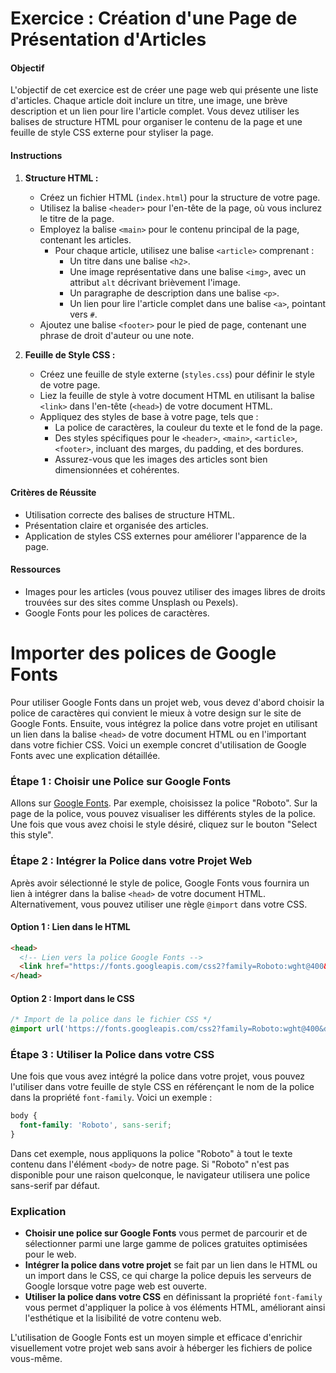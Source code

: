 # Exercice : Création d'une Page de Présentation d'Articles

#### Objectif
L'objectif de cet exercice est de créer une page web qui présente une liste d'articles. Chaque article doit inclure un titre, une image, une brève description et un lien pour lire l'article complet. Vous devez utiliser les balises de structure HTML pour organiser le contenu de la page et une feuille de style CSS externe pour styliser la page.

#### Instructions

1. **Structure HTML :**
   - Créez un fichier HTML (`index.html`) pour la structure de votre page.
   - Utilisez la balise `<header>` pour l'en-tête de la page, où vous inclurez le titre de la page.
   - Employez la balise `<main>` pour le contenu principal de la page, contenant les articles.
     - Pour chaque article, utilisez une balise `<article>` comprenant :
       - Un titre dans une balise `<h2>`.
       - Une image représentative dans une balise `<img>`, avec un attribut `alt` décrivant brièvement l'image.
       - Un paragraphe de description dans une balise `<p>`.
       - Un lien pour lire l'article complet dans une balise `<a>`, pointant vers `#`.
   - Ajoutez une balise `<footer>` pour le pied de page, contenant une phrase de droit d'auteur ou une note.

2. **Feuille de Style CSS :**
   - Créez une feuille de style externe (`styles.css`) pour définir le style de votre page.
   - Liez la feuille de style à votre document HTML en utilisant la balise `<link>` dans l'en-tête (`<head>`) de votre document HTML.
   - Appliquez des styles de base à votre page, tels que :
     - La police de caractères, la couleur du texte et le fond de la page.
     - Des styles spécifiques pour le `<header>`, `<main>`, `<article>`, `<footer>`, incluant des marges, du padding, et des bordures.
     - Assurez-vous que les images des articles sont bien dimensionnées et cohérentes.

#### Critères de Réussite
- Utilisation correcte des balises de structure HTML.
- Présentation claire et organisée des articles.
- Application de styles CSS externes pour améliorer l'apparence de la page.

#### Ressources
- Images pour les articles (vous pouvez utiliser des images libres de droits trouvées sur des sites comme Unsplash ou Pexels).
- Google Fonts pour les polices de caractères.

# Importer des polices de Google Fonts

Pour utiliser Google Fonts dans un projet web, vous devez d'abord choisir la police de caractères qui convient le mieux à votre design sur le site de Google Fonts. Ensuite, vous intégrez la police dans votre projet en utilisant un lien dans la balise `<head>` de votre document HTML ou en l'important dans votre fichier CSS. Voici un exemple concret d'utilisation de Google Fonts avec une explication détaillée.

### Étape 1 : Choisir une Police sur Google Fonts
Allons sur [Google Fonts](https://fonts.google.com/). Par exemple, choisissez la police "Roboto". Sur la page de la police, vous pouvez visualiser les différents styles de la police. Une fois que vous avez choisi le style désiré, cliquez sur le bouton "Select this style".

### Étape 2 : Intégrer la Police dans votre Projet Web
Après avoir sélectionné le style de police, Google Fonts vous fournira un lien à intégrer dans la balise `<head>` de votre document HTML. Alternativement, vous pouvez utiliser une règle `@import` dans votre CSS.

#### Option 1 : Lien dans le HTML

```html
<head>
  <!-- Lien vers la police Google Fonts -->
  <link href="https://fonts.googleapis.com/css2?family=Roboto:wght@400&display=swap" rel="stylesheet">
</head>
```

#### Option 2 : Import dans le CSS

```css
/* Import de la police dans le fichier CSS */
@import url('https://fonts.googleapis.com/css2?family=Roboto:wght@400&display=swap');
```

### Étape 3 : Utiliser la Police dans votre CSS
Une fois que vous avez intégré la police dans votre projet, vous pouvez l'utiliser dans votre feuille de style CSS en référençant le nom de la police dans la propriété `font-family`. Voici un exemple :

```css
body {
  font-family: 'Roboto', sans-serif;
}
```

Dans cet exemple, nous appliquons la police "Roboto" à tout le texte contenu dans l'élément `<body>` de notre page. Si "Roboto" n'est pas disponible pour une raison quelconque, le navigateur utilisera une police sans-serif par défaut.

### Explication
- **Choisir une police sur Google Fonts** vous permet de parcourir et de sélectionner parmi une large gamme de polices gratuites optimisées pour le web.
- **Intégrer la police dans votre projet** se fait par un lien dans le HTML ou un import dans le CSS, ce qui charge la police depuis les serveurs de Google lorsque votre page web est ouverte.
- **Utiliser la police dans votre CSS** en définissant la propriété `font-family` vous permet d'appliquer la police à vos éléments HTML, améliorant ainsi l'esthétique et la lisibilité de votre contenu web.

L'utilisation de Google Fonts est un moyen simple et efficace d'enrichir visuellement votre projet web sans avoir à héberger les fichiers de police vous-même.